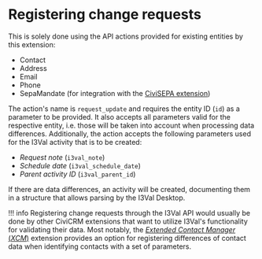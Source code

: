 # Registering change requests

This is solely done using the API actions provided for existing entities by this
extension:

-   Contact
-   Address
-   Email
-   Phone
-   SepaMandate (for integration with the
    [CiviSEPA extension](https://github.com/project60/org.project60.sepa))

The action's name is `request_update` and requires the entity ID (`id`) as a
parameter to be provided. It also accepts all parameters valid for the
respective entity, i.e. those will be taken into account when processing data
differences. Additionally, the action accepts the following parameters used for
the I3Val activity that is to be created:

-   *Request note* (`i3val_note`)
-   *Schedule date* (`i3val_schedule_date`)
-   *Parent activity ID* (`i3val_parent_id`)

If there are data differences, an activity will be created, documenting them in
a structure that allows parsing by the I3Val Desktop.

!!! info
    Registering change requests through the I3Val API would usually be done by other
    CiviCRM extensions that want to utilize I3Val's functionality for validating
    their data. Most notably, the
    [*Extended Contact Manager* (*XCM*)](https://github.com/systopia/de.systopia.xcm)
    extension provides an option for registering differences of contact data
    when identifying contacts with a set of parameters.
